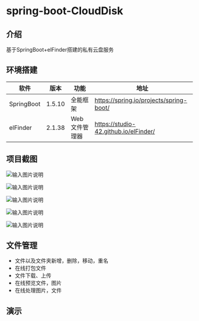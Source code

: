 # spring-boot-CloudDisk

## 介绍 

基于SpringBoot+elFinder搭建的私有云盘服务

## 环境搭建

| 软件 | 版本  | 功能|   地址|
| ---- | ----- |----- |----- |
|   SpringBoot|  1.5.10 |  全能框架   | https://spring.io/projects/spring-boot/  |
|   elFinder| 2.1.38 |  Web文件管理器|  https://studio-42.github.io/elFinder/ |


## 项目截图

![输入图片说明](https://images.gitee.com/uploads/images/2019/0412/213748_a783eade_87650.png "1.png")

![输入图片说明](https://images.gitee.com/uploads/images/2019/0412/213754_5f32d179_87650.png "2.png")

![输入图片说明](https://images.gitee.com/uploads/images/2019/0412/213759_a38c9c5c_87650.png "3.png")

![输入图片说明](https://images.gitee.com/uploads/images/2019/0412/213807_ec5dc9f8_87650.png "4.png")

![输入图片说明](https://images.gitee.com/uploads/images/2019/0412/213816_5bf1828e_87650.png "5.png")


## 文件管理

- 文件以及文件夹新增，删除，移动，重名
- 在线打包文件
- 文件下载、上传 
- 在线预览文件，图片
- 在线处理图片，文件

## 演示




